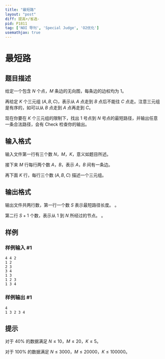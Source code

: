 ```yaml
---
title: "最短路"
layout: "post"
diff: 提高+/省选-
pid: P1811
tag: ['NOI 导刊', 'Special Judge', 'O2优化']
usemathjax: true
---
```


# 最短路
## 题目描述

给定一个包含 $N$ 个点，$M$ 条边的无向图，每条边的边权均为 $1$。

再给定 $K$ 个三元组 $(A,B,C)$，表示从 $A$ 点走到 $B$ 点后不能往 $C$ 点走。注意三元组是有序的，如可以从 $B$ 点走到 $A$ 点再走到 $C$。

现在你要在 $K$ 个三元组的限制下，找出 $1$ 号点到 $N$ 号点的最短路径，并输出任意一条合法路径，会有 Check 检查你的输出。
## 输入格式

输入文件第一行有三个数 $N$，$M$，$K$，意义如题目所述。

接下来 $M$ 行每行两个数 $A$，$B$，表示 $A$，$B$ 间有一条边。

再下面 $K$ 行，每行三个数 $(A,B,C)$ 描述一个三元组。
## 输出格式

输出文件共两行数，第一行一个数 $S$ 表示最短路径长度。 。

第二行 $S+1$ 个数，表示从 $1$ 到 $N$ 所经过的节点。 。
## 样例

### 样例输入 #1
```
4 4 2
1 2
2 3
3 4
1 3
1 2 3
1 3 4
```
### 样例输出 #1
```
4 
1 3 2 3 4 
```
## 提示

对于 $40\%$ 的数据满足 $N \le 10$，$M \le 20$，$K \le 5$。

对于 $100\%$ 的数据满足 $N \le 3000$，$M \le 20000$，$K \le 100000$。
